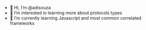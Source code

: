 - 👋 Hi, I’m @adisouza
- 👀 I’m interested in learning more about protocols types
- 🌱 I’m currently learning Javascript and most common correlated frameworks
